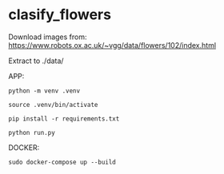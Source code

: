 # clasify_flowers

Download images from: https://www.robots.ox.ac.uk/~vgg/data/flowers/102/index.html

Extract to ./data/

APP:

    python -m venv .venv
    
    source .venv/bin/activate
    
    pip install -r requirements.txt
    
    python run.py

DOCKER:

    sudo docker-compose up --build

